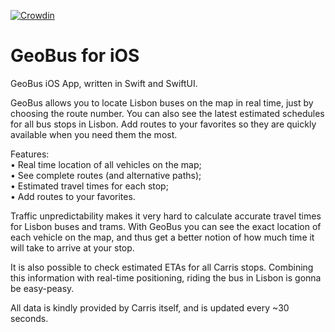 [![Crowdin](https://badges.crowdin.net/e/36d912e14306ea2127d8108a38871924/localized.svg)](https://geobus.crowdin.com/geobus-ios)

# GeoBus for iOS
GeoBus iOS App, written in Swift and SwiftUI.

GeoBus allows you to locate Lisbon buses on the map in real time, just by choosing the route number. You can also see the latest estimated schedules for all bus stops in Lisbon. Add routes to your favorites so they are quickly available when you need them the most.

Features:  
• Real time location of all vehicles on the map;  
• See complete routes (and alternative paths);  
• Estimated travel times for each stop;  
• Add routes to your favorites.  

Traffic unpredictability makes it very hard to calculate accurate travel times for Lisbon buses and trams. With GeoBus you can see the exact location of each vehicle on the map, and thus get a better notion of how much time it will take to arrive at your stop.

It is also possible to check estimated ETAs for all Carris stops. Combining this information with real-time positioning, riding the bus in Lisbon is gonna be easy-peasy.

All data is kindly provided by Carris itself, and is updated every ~30 seconds.

